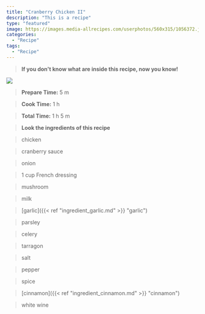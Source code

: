 ```yaml
---
title: "Cranberry Chicken II"
description: "This is a recipe"
type: "featured"
image: https://images.media-allrecipes.com/userphotos/560x315/1056372.jpg
categories: 
  - "Recipe"
tags: 
  - "Recipe"
---
```



>**If you don't know what are inside this recipe, now you know!**

![](../images/Recipes-Banner.jpg)
> **Prepare Time:** 5 m


> **Cook Time:** 1 h


> **Total Time:** 1 h 5 m

> **Look the ingredients of this recipe**

> chicken

> cranberry sauce

> onion

> 1 cup French dressing

> mushroom

> milk

> [garlic]({{< ref "ingredient_garlic.md" >}} "garlic")

> parsley

> celery

> tarragon

> salt

> pepper

> spice

> [cinnamon]({{< ref "ingredient_cinnamon.md" >}} "cinnamon")

> white wine

